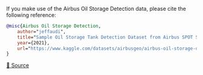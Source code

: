 If you make use of the Airbus Oil Storage Detection data, please cite the following reference:

``` bibtex 
@misc{Airbus Oil Storage Detection,
	author="jeffaudi",
	title="Sample Oil Storage Tank Detection Dataset from Airbus SPOT Satellite Imagery",
	year={2021},
	url="https://www.kaggle.com/datasets/airbusgeo/airbus-oil-storage-detection-dataset"
}
```

[🔗 Source](https://www.kaggle.com/datasets/airbusgeo/airbus-oil-storage-detection-dataset)